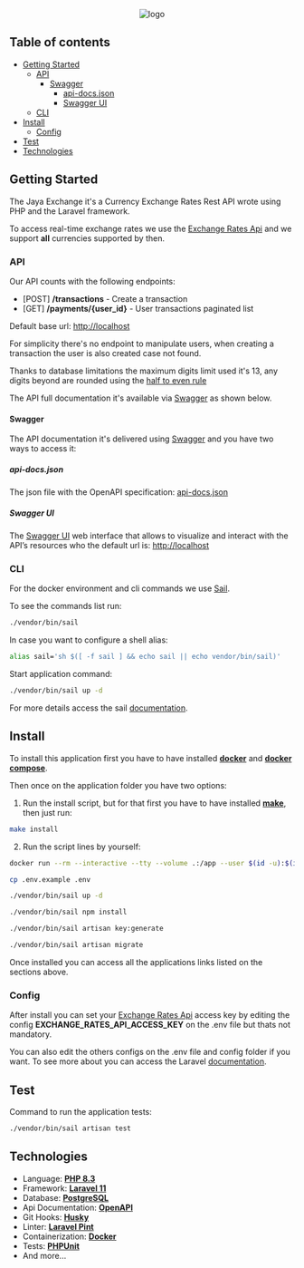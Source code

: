 <p align="center">
    <picture>
      <source media="(prefers-color-scheme: dark)" srcset="https://jaya.tech/images/logo-white.png" />
      <source media="(prefers-color-scheme: light)" srcset="https://jaya.tech/images/logo-black.png" />
      <img alt="logo" src="https://jaya.tech/images/logo-black.png" />
    </picture>
</p>

## Table of contents
* [Getting Started](#getting-started)
  * [API](#api)
      * [Swagger](#swagger)
          * [api-docs.json](#api-docsjson)
          * [Swagger UI](#swagger-ui)
  * [CLI](#cli)
* [Install](#install)
  * [Config](#config)
* [Test](#test)
* [Technologies](#technologies)
  
## Getting Started
The Jaya Exchange it's a Currency Exchange Rates Rest API wrote using PHP and the Laravel framework.

To access real-time exchange rates we use the [Exchange Rates Api](https://exchangeratesapi.io/) and we support **all** currencies supported by then.

### API
Our API counts with the following endpoints:

- \[POST\] **/transactions** - Create a transaction
- \[​GET\] **/payments/{user_id}** - User transactions paginated list

Default base url: [http://localhost](http://localhost)

For simplicity there's no endpoint to manipulate users, when creating a transaction the user is also created case not found.

Thanks to database limitations the maximum digits limit used it's 13, any digits beyond are rounded using the [half to even rule](https://www.php.net/manual/en/function.round.php)

The API full documentation it's available via [Swagger](https://swagger.io/) as shown below.

#### Swagger
The API documentation it's delivered using [Swagger](https://swagger.io/) and you have two ways to access it:

##### api-docs.json
The json file with the OpenAPI specification: [api-docs.json](https://raw.githubusercontent.com/gabriel2m/jaya-credit-card-payment/master/storage/api-docs/api-docs.json)

##### Swagger UI
The [Swagger UI](https://swagger.io/tools/swagger-ui/) web interface that allows to visualize and interact with the API’s resources who the default url is: [http://localhost](http://localhost)

### CLI
For the docker environment and cli commands we use [Sail](https://laravel.com/docs/11.x/sail). 

To see the commands list run:
```sh
./vendor/bin/sail
```
In case you want to configure a shell alias:
```sh
alias sail='sh $([ -f sail ] && echo sail || echo vendor/bin/sail)'
```
Start application command:
```sh
./vendor/bin/sail up -d
```
For more details access the sail [documentation](https://laravel.com/docs/11.x/sail).

## Install
To install this application first you have to have installed **[docker](https://docs.docker.com/engine/install)** and **[docker compose](https://docs.docker.com/compose/install)**.

Then once on the application folder you have two options:
1. Run the install script, but for that first you have to have installed **[make](https://www.gnu.org/software/make/)**, then just run: 
```sh
make install
```
2. Run the script lines by yourself:
```sh
docker run --rm --interactive --tty --volume .:/app --user $(id -u):$(id -g) composer install

cp .env.example .env

./vendor/bin/sail up -d

./vendor/bin/sail npm install

./vendor/bin/sail artisan key:generate

./vendor/bin/sail artisan migrate
```

Once installed you can access all the applications links listed on the sections above.

### Config
After install you can set your [Exchange Rates Api](https://exchangeratesapi.io/) access key by editing the config **EXCHANGE_RATES_API_ACCESS_KEY** on the .env file but thats not mandatory.

You can also edit the others configs on the .env file and config folder if you want. To see more about you can access the Laravel [documentation](https://laravel.com/docs/11.x/configuration).

## Test
Command to run the application tests:
```sh
./vendor/bin/sail artisan test
```

## Technologies
- Language: **[PHP 8.3](https://www.php.net)**
- Framework: **[Laravel 11](https://laravel.com)**
- Database: **[PostgreSQL](https://www.postgresql.org)**
- Api Documentation: **[OpenAPI](https://www.openapis.org/)**
- Git Hooks: **[Husky](https://typicode.github.io/husky)**
- Linter: **[Laravel Pint](https://laravel.com/docs/11.x/pint)**
- Containerization: **[Docker](https://www.docker.com)**
- Tests: **[PHPUnit](https://phpunit.de/index.html)**
- And more...